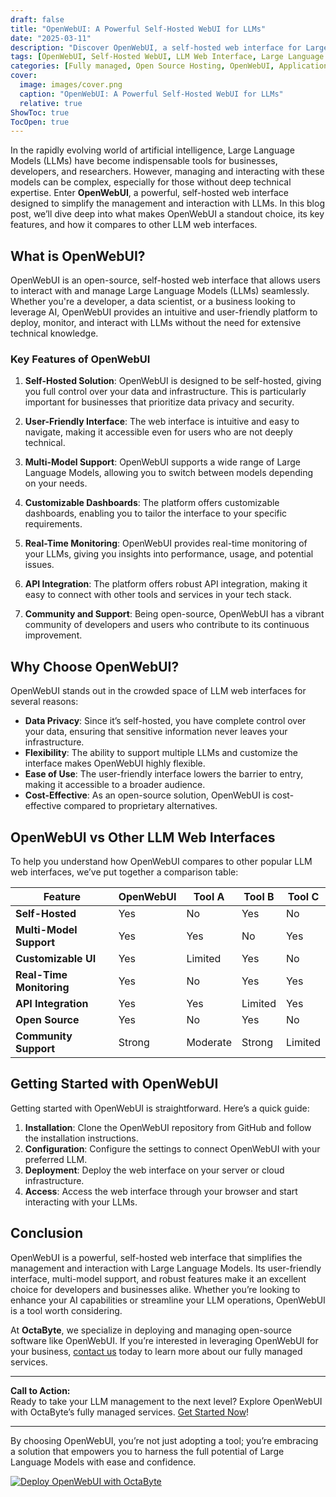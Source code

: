 ```yaml
---
draft: false
title: "OpenWebUI: A Powerful Self-Hosted WebUI for LLMs"
date: "2025-03-11"
description: "Discover OpenWebUI, a self-hosted web interface for Large Language Models (LLMs). Learn how OpenWebUI simplifies LLM management, its key features, and why it stands out among other LLM web interfaces. Perfect for developers and businesses looking to harness the power of LLMs with ease."
tags: [OpenWebUI, Self-Hosted WebUI, LLM Web Interface, Large Language Models, Open Source LLM Tools, OpenWebUI Features, LLM Management, OpenWebUI vs Other LLM Tools, Open Source AI Tools]
categories: [Fully managed, Open Source Hosting, OpenWebUI, Applications, Search]
cover:
  image: images/cover.png
  caption: "OpenWebUI: A Powerful Self-Hosted WebUI for LLMs"
  relative: true
ShowToc: true
TocOpen: true
---
```



In the rapidly evolving world of artificial intelligence, Large Language Models (LLMs) have become indispensable tools for businesses, developers, and researchers. However, managing and interacting with these models can be complex, especially for those without deep technical expertise. Enter **OpenWebUI**, a powerful, self-hosted web interface designed to simplify the management and interaction with LLMs. In this blog post, we’ll dive deep into what makes OpenWebUI a standout choice, its key features, and how it compares to other LLM web interfaces.

## What is OpenWebUI?

OpenWebUI is an open-source, self-hosted web interface that allows users to interact with and manage Large Language Models (LLMs) seamlessly. Whether you're a developer, a data scientist, or a business looking to leverage AI, OpenWebUI provides an intuitive and user-friendly platform to deploy, monitor, and interact with LLMs without the need for extensive technical knowledge.

### Key Features of OpenWebUI

1. **Self-Hosted Solution**: OpenWebUI is designed to be self-hosted, giving you full control over your data and infrastructure. This is particularly important for businesses that prioritize data privacy and security.

2. **User-Friendly Interface**: The web interface is intuitive and easy to navigate, making it accessible even for users who are not deeply technical.

3. **Multi-Model Support**: OpenWebUI supports a wide range of Large Language Models, allowing you to switch between models depending on your needs.

4. **Customizable Dashboards**: The platform offers customizable dashboards, enabling you to tailor the interface to your specific requirements.

5. **Real-Time Monitoring**: OpenWebUI provides real-time monitoring of your LLMs, giving you insights into performance, usage, and potential issues.

6. **API Integration**: The platform offers robust API integration, making it easy to connect with other tools and services in your tech stack.

7. **Community and Support**: Being open-source, OpenWebUI has a vibrant community of developers and users who contribute to its continuous improvement.

## Why Choose OpenWebUI?

OpenWebUI stands out in the crowded space of LLM web interfaces for several reasons:

- **Data Privacy**: Since it’s self-hosted, you have complete control over your data, ensuring that sensitive information never leaves your infrastructure.
- **Flexibility**: The ability to support multiple LLMs and customize the interface makes OpenWebUI highly flexible.
- **Ease of Use**: The user-friendly interface lowers the barrier to entry, making it accessible to a broader audience.
- **Cost-Effective**: As an open-source solution, OpenWebUI is cost-effective compared to proprietary alternatives.

## OpenWebUI vs Other LLM Web Interfaces

To help you understand how OpenWebUI compares to other popular LLM web interfaces, we’ve put together a comparison table:

| Feature                | OpenWebUI           | Tool A              | Tool B              | Tool C              |
|------------------------|---------------------|---------------------|---------------------|---------------------|
| **Self-Hosted**        | Yes                 | No                  | Yes                 | No                  |
| **Multi-Model Support**| Yes                 | Yes                 | No                  | Yes                 |
| **Customizable UI**    | Yes                 | Limited             | Yes                 | No                  |
| **Real-Time Monitoring**| Yes                | No                  | Yes                 | Yes                 |
| **API Integration**    | Yes                 | Yes                 | Limited             | Yes                 |
| **Open Source**        | Yes                 | No                  | Yes                 | No                  |
| **Community Support**  | Strong              | Moderate            | Strong              | Limited             |

## Getting Started with OpenWebUI

Getting started with OpenWebUI is straightforward. Here’s a quick guide:

1. **Installation**: Clone the OpenWebUI repository from GitHub and follow the installation instructions.
2. **Configuration**: Configure the settings to connect OpenWebUI with your preferred LLM.
3. **Deployment**: Deploy the web interface on your server or cloud infrastructure.
4. **Access**: Access the web interface through your browser and start interacting with your LLMs.

## Conclusion

OpenWebUI is a powerful, self-hosted web interface that simplifies the management and interaction with Large Language Models. Its user-friendly interface, multi-model support, and robust features make it an excellent choice for developers and businesses alike. Whether you’re looking to enhance your AI capabilities or streamline your LLM operations, OpenWebUI is a tool worth considering.

At **OctaByte**, we specialize in deploying and managing open-source software like OpenWebUI. If you’re interested in leveraging OpenWebUI for your business, [contact us](https://octabyte.io) today to learn more about our fully managed services.

---

**Call to Action:**  
Ready to take your LLM management to the next level? Explore OpenWebUI with OctaByte’s fully managed services. [Get Started Now](https://octabyte.io)!

---

By choosing OpenWebUI, you’re not just adopting a tool; you’re embracing a solution that empowers you to harness the full potential of Large Language Models with ease and confidence.

[![Deploy OpenWebUI with OctaByte](/images/deploy-on-octabyte.png)](https://octabyte.io/fully-managed-open-source-services/applications/search/openwebui)